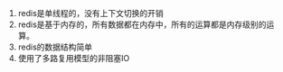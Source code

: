 1. redis是单线程的，没有上下文切换的开销
2. redis是基于内存的，所有数据都在内存中，所有的运算都是内存级别的运算。
3. redis的数据结构简单
4. 使用了多路复用模型的非阻塞IO


